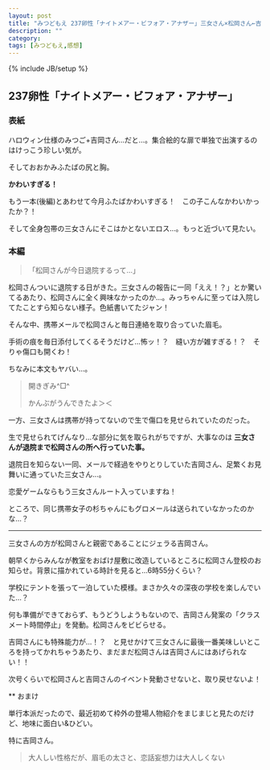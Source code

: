 ```yaml
---
layout: post
title: "みつどもえ 237卵性「ナイトメアー・ビフォア・アナザー」三女さん×松岡さん←吉岡さん"
description: ""
category: 
tags: [みつどもえ,感想]
---
```

{% include JB/setup %}

## 237卵性「ナイトメアー・ビフォア・アナザー」

### 表紙

ハロウィン仕様のみつご+吉岡さん…だと…。集合絵的な扉で単独で出演するのはけっこう珍しい気が。

そしておおかみふたばの尻と胸。

**かわいすぎる！**

もう一本(後編)とあわせて今月ふたばかわいすぎる！　この子こんなかわいかったか？！

そして全身包帯の三女さんにそこはかとないエロス…。もっと近づいて見たい。

### 本編

> 「松岡さんが今日退院するって…」

松岡さんついに退院する日がきた。三女さんの報告に一同「ええ！？」とか驚いてるあたり、松岡さんに全く興味なかったのか…。みっちゃんに至っては入院してたことすら知らない様子。色紙書いてたジャン！

そんな中、携帯メールで松岡さんと毎日連絡を取り合っていた眉毛。

手術の痕を毎日添付してくるそうだけど…怖ッ！？　縫い方が雑すぎる！？　そりゃ傷口も開くわ！

ちなみに本文もヤバい…。

> 開きぎみ^□^
>
> かんぶがうんできたよ＞＜

一方、三女さんは携帯が持ってないので生で傷口を見せられていたのだった。

生で見せられてげんなり…な部分に気を取られがちですが、大事なのは **三女さんが退院まで松岡さんの所へ行っていた事。**

退院日を知らない一同、メールで経過をやりとりしていた吉岡さん、足繁くお見舞いに通っていた三女さん…。

恋愛ゲームならもう三女さんルート入っていますね！

ところで、同じ携帯女子の杉ちゃんにもグロメールは送られていなかったのかな…？

---

三女さんの方が松岡さんと親密であることにジェラる吉岡さん。

朝早くからみんなが教室をおばけ屋敷に改造しているところに松岡さん登校のお知らせ。背景に描かれている時計を見ると…6時55分くらい？

学校にテントを張って一泊していた模様。まさか久々の深夜の学校を楽しんでいた…？

何も準備ができておらず、もうどうしようもないので、吉岡さん発案の「クラスメート時間停止」を発動。松岡さんをビビらせる。

吉岡さんにも特殊能力が…！？　と見せかけて三女さんに最後一番美味しいところを持ってかれちゃうあたり、まだまだ松岡さんは吉岡さんにはあげられない！！

次号くらいで松岡さんと吉岡さんのイベント発動させないと、取り戻せないよ！

** おまけ

単行本派だったので、最近初めて枠外の登場人物紹介をまじまじと見たのだけど、地味に面白い&ひどい。

特に吉岡さん。

> 大人しい性格だが、眉毛の太さと、恋話妄想力は大人しくない
